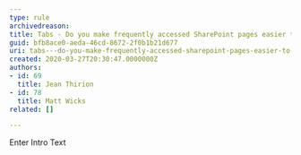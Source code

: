 ```yaml
---
type: rule
archivedreason: 
title: Tabs - Do you make frequently accessed SharePoint pages easier to find?
guid: bfb8ace0-aeda-46cd-8672-2f0b1b21d677
uri: tabs---do-you-make-frequently-accessed-sharepoint-pages-easier-to-find
created: 2020-03-27T20:30:47.0000000Z
authors:
- id: 69
  title: Jean Thirion
- id: 78
  title: Matt Wicks
related: []

---
```



Enter Intro Text
<br><excerpt class='endintro'></excerpt><br>



